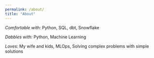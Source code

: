 ```yaml
---
permalink: /about/
title: "About"
---
```


*Comfortable with:* Python, SQL, dbt, Snowflake

*Dabbles with:* Python, Machine Learning

*Loves:* My wife and kids, MLOps, Solving complex problems with simple solutions
